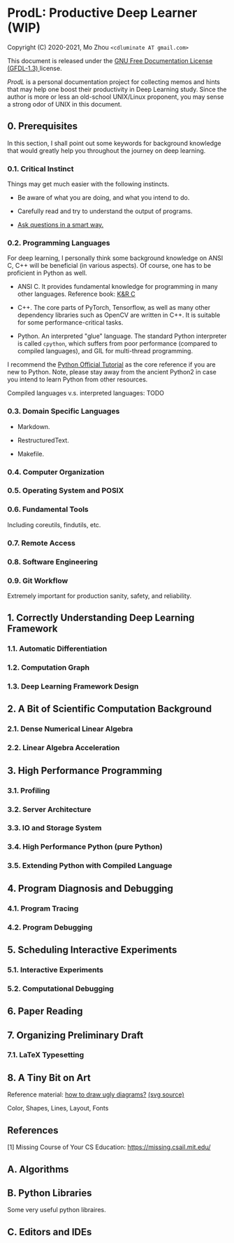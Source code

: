 ProdL: Productive Deep Learner (WIP)
===

Copyright (C) 2020-2021, Mo Zhou `<cdluminate AT gmail.com>`

This document is released under the [GNU Free Documentation License (GFDL-1.3)
](https://www.gnu.org/licenses/fdl-1.3.html) license.

*ProdL* is a personal documentation project for collecting memos and hints
that may help one boost their productivity in Deep Learning study.
Since the author is more or less an old-school UNIX/Linux proponent,
you may sense a strong odor of UNIX in this document.

## 0. Prerequisites

In this section, I shall point out some keywords for background knowledge
that would greatly help you throughout the journey on deep learning.

### 0.1. Critical Instinct

Things may get much easier with the following instincts.

* Be aware of what you are doing, and what you intend to do.

* Carefully read and try to understand the output of programs.

* [Ask questions in a smart way.](http://www.catb.org/~esr/faqs/smart-questions.html)

### 0.2. Programming Languages

For deep learning, I personally think some background knowledge on ANSI C,
C++ will be beneficial (in various aspects). Of course, one has to be proficient
in Python as well.

* ANSI C. It provides fundamental knowledge for programming in many other languages.
Reference book: [K&R C](https://en.wikipedia.org/wiki/The_C_Programming_Language)

* C++. The core parts of PyTorch, Tensorflow, as well as many other dependency
libraries such as OpenCV are written in C++. It is suitable for some
performance-critical tasks.

* Python. An interpreted "glue" language. The standard Python interpreter is
called `cpython`, which suffers from poor performance (compared to compiled
languages), and GIL for multi-thread programming.

I recommend the [Python Official Tutorial](https://docs.python.org/3/tutorial/index.html)
as the core reference if you are new to Python. Note, please stay away from
the ancient Python2 in case you intend to learn Python from other resources.

Compiled languages v.s. interpreted languages: TODO

### 0.3. Domain Specific Languages

* Markdown.

* RestructuredText.

* Makefile.

### 0.4. Computer Organization

### 0.5. Operating System and POSIX

### 0.6. Fundamental Tools

Including coreutils, findutils, etc.

### 0.7. Remote Access

### 0.8. Software Engineering

### 0.9. Git Workflow

Extremely important for production sanity, safety, and reliability.

## 1. Correctly Understanding Deep Learning Framework

### 1.1. Automatic Differentiation

### 1.2. Computation Graph

### 1.3. Deep Learning Framework Design

## 2. A Bit of Scientific Computation Background

### 2.1. Dense Numerical Linear Algebra

### 2.2. Linear Algebra Acceleration

## 3. High Performance Programming

### 3.1. Profiling

### 3.2. Server Architecture

### 3.3. IO and Storage System

### 3.4. High Performance Python (pure Python)

### 3.5. Extending Python with Compiled Language

## 4. Program Diagnosis and Debugging

### 4.1. Program Tracing

### 4.2. Program Debugging

## 5. Scheduling Interactive Experiments

### 5.1. Interactive Experiments

### 5.2. Computational Debugging

## 6. Paper Reading

## 7. Organizing Preliminary Draft

### 7.1. LaTeX Typesetting

## 8. A Tiny Bit on Art

Reference material: [how to draw ugly diagrams?](assets/ugly-diagram.pdf) [(svg source)](assets/ugly-diagram.svg)

Color, Shapes, Lines, Layout, Fonts

## References

[1] Missing Course of Your CS Education: https://missing.csail.mit.edu/

## A. Algorithms

## B. Python Libraries

Some very useful python libraires.

## C. Editors and IDEs
